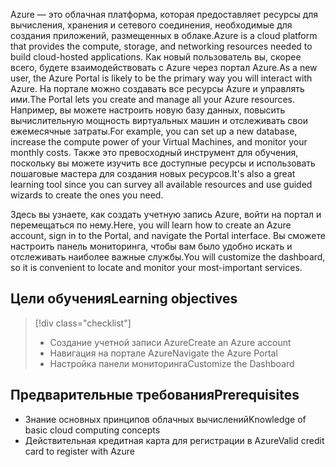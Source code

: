 <span data-ttu-id="8c5aa-101">Azure — это облачная платформа, которая предоставляет ресурсы для вычисления, хранения и сетевого соединения, необходимые для создания приложений, размещенных в облаке.</span><span class="sxs-lookup"><span data-stu-id="8c5aa-101">Azure is a cloud platform that provides the compute, storage, and networking resources needed to build cloud-hosted applications.</span></span> <span data-ttu-id="8c5aa-102">Как новый пользователь вы, скорее всего, будете взаимодействовать с Azure через портал Azure.</span><span class="sxs-lookup"><span data-stu-id="8c5aa-102">As a new user, the Azure Portal is likely to be the primary way you will interact with Azure.</span></span> <span data-ttu-id="8c5aa-103">На портале можно создавать все ресурсы Azure и управлять ими.</span><span class="sxs-lookup"><span data-stu-id="8c5aa-103">The Portal lets you create and manage all your Azure resources.</span></span> <span data-ttu-id="8c5aa-104">Например, вы можете настроить новую базу данных, повысить вычислительную мощность виртуальных машин и отслеживать свои ежемесячные затраты.</span><span class="sxs-lookup"><span data-stu-id="8c5aa-104">For example, you can set up a new database, increase the compute power of your Virtual Machines, and monitor your monthly costs.</span></span> <span data-ttu-id="8c5aa-105">Также это превосходный инструмент для обучения, поскольку вы можете изучить все доступные ресурсы и использовать пошаговые мастера для создания новых ресурсов.</span><span class="sxs-lookup"><span data-stu-id="8c5aa-105">It's also a great learning tool since you can survey all available resources and use guided wizards to create the ones you need.</span></span>

<span data-ttu-id="8c5aa-106">Здесь вы узнаете, как создать учетную запись Azure, войти на портал и перемещаться по нему.</span><span class="sxs-lookup"><span data-stu-id="8c5aa-106">Here, you will learn how to create an Azure account, sign in to the Portal, and navigate the Portal interface.</span></span> <span data-ttu-id="8c5aa-107">Вы сможете настроить панель мониторинга, чтобы вам было удобно искать и отслеживать наиболее важные службы.</span><span class="sxs-lookup"><span data-stu-id="8c5aa-107">You will customize the dashboard, so it is convenient to locate and monitor your most-important services.</span></span>

## <a name="learning-objectives"></a><span data-ttu-id="8c5aa-108">Цели обучения</span><span class="sxs-lookup"><span data-stu-id="8c5aa-108">Learning objectives</span></span>

> [!div class="checklist"]
> * <span data-ttu-id="8c5aa-109">Создание учетной записи Azure</span><span class="sxs-lookup"><span data-stu-id="8c5aa-109">Create an Azure account</span></span>
> * <span data-ttu-id="8c5aa-110">Навигация на портале Azure</span><span class="sxs-lookup"><span data-stu-id="8c5aa-110">Navigate the Azure Portal</span></span>
> * <span data-ttu-id="8c5aa-111">Настройка панели мониторинга</span><span class="sxs-lookup"><span data-stu-id="8c5aa-111">Customize the Dashboard</span></span>

## <a name="prerequisites"></a><span data-ttu-id="8c5aa-112">Предварительные требования</span><span class="sxs-lookup"><span data-stu-id="8c5aa-112">Prerequisites</span></span>

- <span data-ttu-id="8c5aa-113">Знание основных принципов облачных вычислений</span><span class="sxs-lookup"><span data-stu-id="8c5aa-113">Knowledge of basic cloud computing concepts</span></span>
- <span data-ttu-id="8c5aa-114">Действительная кредитная карта для регистрации в Azure</span><span class="sxs-lookup"><span data-stu-id="8c5aa-114">Valid credit card to register with Azure</span></span>